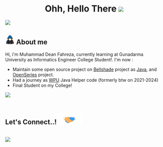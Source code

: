 <h1 align="center"><b>Ohh, Hello There </b><img src="https://media.giphy.com/media/hvRJCLFzcasrR4ia7z/giphy.gif" width="35"></h1>
<img src="https://user-images.githubusercontent.com/73097560/115834477-dbab4500-a447-11eb-908a-139a6edaec5c.gif">

## <picture><img src = "https://github.com/0xAbdulKhalid/0xAbdulKhalid/raw/main/assets/mdImages/about_me.gif" width = 30px></picture> **About me**

Hi, i'm Muhammad Dean Fahreza, currently learning at Gunadarma University as Informatics Engineer College Student!. I'm now :

- Maintain some open source project on [Bellshade](https://github.com/bellshade) project as [Java](https://github.com/bellshade/Java), and [OpenSeries](https://github.com/bellshade/OpenSeries) project.
- Had a journey as [WPU](http://discord.gg/S4rrXQU) Java Helper code (formerly btw on 2021-2024)
- Final Student on my College!

<p align="center">

<img src="https://user-images.githubusercontent.com/73097560/115834477-dbab4500-a447-11eb-908a-139a6edaec5c.gif"><br><br>

## <b> Let's Connect..!</b><img src="https://github.com/0xAbdulKhalid/0xAbdulKhalid/raw/main/assets/mdImages/handshake.gif" width ="80">

<br>
<div align='left'>

<a href="https://linktr.ee/deanfahreza" target="_blank">
<img src="https://img.shields.io/badge/linktree-1de9b6?style=for-the-badge&logo=linktree&logoColor=white">
